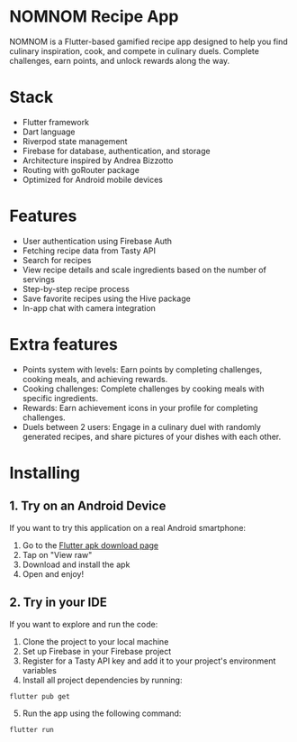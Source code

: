 # NOMNOM Recipe App

NOMNOM is a Flutter-based gamified recipe app designed to help you find culinary inspiration, cook, and compete in culinary duels. Complete challenges, earn points, and unlock rewards along the way.

# Stack

- Flutter framework
- Dart language
- Riverpod state management
- Firebase for database, authentication, and storage
- Architecture inspired by Andrea Bizzotto
- Routing with goRouter package
- Optimized for Android mobile devices

# Features

- User authentication using Firebase Auth
- Fetching recipe data from Tasty API
- Search for recipes
- View recipe details and scale ingredients based on the number of servings
- Step-by-step recipe process
- Save favorite recipes using the Hive package
- In-app chat with camera integration

# Extra features

- Points system with levels: Earn points by completing challenges, cooking meals, and achieving rewards.
- Cooking challenges: Complete challenges by cooking meals with specific ingredients.
- Rewards: Earn achievement icons in your profile for completing challenges.
- Duels between 2 users: Engage in a culinary duel with randomly generated recipes, and share pictures of your dishes with each other.


# Installing

## 1. Try on an Android Device

If you want to try this application on a real Android smartphone:

 1. Go to the [Flutter apk download page](https://github.com/Likssss/nomnom-recipe/blob/master/flutter-apk/app-release.apk)
 2.  Tap on "View raw"
 3.  Download and install the apk
 4.  Open and enjoy!

## 2. Try in your IDE

If you want to explore and run the code:

 1. Clone the project to your local machine
 2. Set up Firebase in your Firebase project
 3. Register for a Tasty API key and add it to your project's environment variables
 4.  Install all project dependencies by running:
```
flutter pub get
```
 5.  Run the app using the following command:
```
flutter run
```

